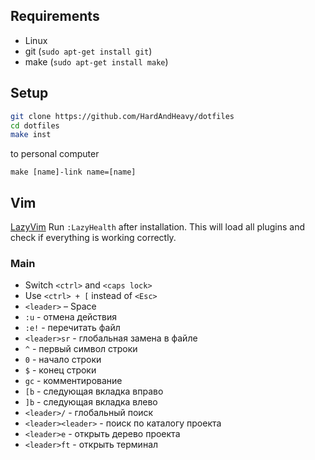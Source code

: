 ## Requirements
* Linux
* git (`sudo apt-get install git`)
* make (`sudo apt-get install make`)

## Setup
```sh
git clone https://github.com/HardAndHeavy/dotfiles 
cd dotfiles
make inst
```
to personal computer
```
make [name]-link name=[name]
```

## Vim
[LazyVim](https://www.lazyvim.org/)
Run `:LazyHealth` after installation. This will load all plugins and check if everything is working correctly. 

### Main
* Switch `<ctrl>` and `<caps lock>`
* Use `<ctrl> + [` instead of `<Esc>`
* `<leader>` – Space
* `:u` - отмена действия
* `:e!` - перечитать файл
* `<leader>sr` - глобальная замена в файле
* `^` - первый символ строки
* `0` - начало строки
* `$` - конец строки
* `gc` - комментирование
* `[b` - следующая вкладка вправо
* `]b` - следующая вкладка влево
* `<leader>/` - глобальный поиск
* `<leader><leader>` - поиск по каталогу проекта
* `<leader>e` - открыть дерево проекта
* `<leader>ft` - открыть терминал
